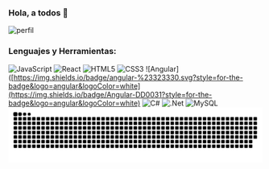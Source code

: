 ### Hola, a todos 👋
![perfil](https://github.com/FReyesft/Freyesft/assets/97996503/d7dd6eff-9bdf-4b60-8f9a-6b4bda6d48f6)
### Lenguajes y Herramientas:
![JavaScript](https://img.shields.io/badge/javascript-%23323330.svg?style=for-the-badge&logo=javascript&logoColor=%23F7DF1E)
![React](https://img.shields.io/badge/react-%2320232a.svg?style=for-the-badge&logo=react&logoColor=%2361DAFB)
![HTML5](https://img.shields.io/badge/html5-%23E34F26.svg?style=for-the-badge&logo=html5&logoColor=white)
![CSS3](https://img.shields.io/badge/css3-%231572B6.svg?style=for-the-badge&logo=css3&logoColor=white)
![Angular]([https://img.shields.io/badge/angular-%23323330.svg?style=for-the-badge&logo=angular&logoColor=white](https://img.shields.io/badge/Angular-DD0031?style=for-the-badge&logo=angular&logoColor=white)
![C#](https://img.shields.io/badge/c%23-%23239120.svg?style=for-the-badge&logo=c-sharp&logoColor=white)
![.Net](https://img.shields.io/badge/.NET-5C2D91?style=for-the-badge&logo=.net&logoColor=white)
![MySQL](https://img.shields.io/badge/mysql-%2300f.svg?style=for-the-badge&logo=mysql&logoColor=white)
<picture>
  <source media="(prefers-color-scheme: dark)" srcset="https://raw.githubusercontent.com/freyesft/freyesft/output/github-contribution-grid-snake-dark.svg">
  <source media="(prefers-color-scheme: dark)" srcset="https://raw.githubusercontent.com/freyesft/freyesft/output/github-contribution-grid-snake.svg">
  <img alt="github contribution grid snake animation" src="https://raw.githubusercontent.com/freyesft/freyesft/output/github-contribution-grid-snake.svg">
</picture>
